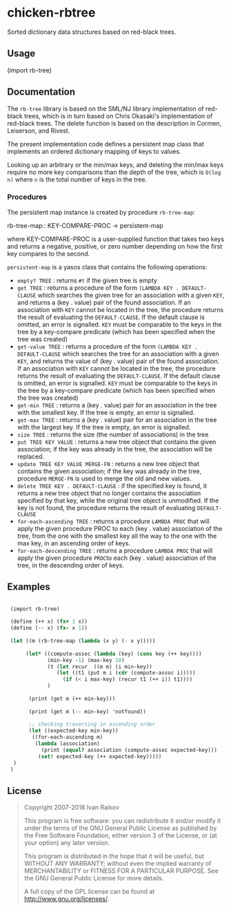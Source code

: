 # chicken-rbtree

Sorted dictionary data structures based on red-black trees.

## Usage

(import rb-tree)

## Documentation

The `rb-tree` library is based on the SML/NJ library implementation
of red-black trees, which is in turn based on Chris Okasaki's
implementation of red-black trees.  The delete function is based on
the description in Cormen, Leiserson, and Rivest.

The present implementation code defines a persistent map class
that implements an ordered dictionary mapping of keys to values.

Looking up an arbitrary or the min/max keys, and deleting the min/max
keys require no more key comparisons than the depth of the tree, which
is `O(log n)` where `n` is the total number of keys in the tree.

### Procedures

The persistent map instance is created by procedure `rb-tree-map`:

<procedure>rb-tree-map:: KEY-COMPARE-PROC -> persistent-map</procedure>

where KEY-COMPARE-PROC is a user-supplied function that takes two keys
and returns a negative, positive, or zero number depending on how the
first key compares to the second.

`persistent-map` is a yasos class that contains the following operations:

* `empty? TREE` : returns `#t` if the given tree is empty
* `get TREE` : returns a procedure of the form `(LAMBDA KEY . DEFAULT-CLAUSE` which searches the given tree for an association with a given `KEY`, and returns a (key . value) pair of the found association. If an association with `KEY` cannot be located in the  tree, the procedure returns the result of evaluating the `DEFAULT-CLAUSE`. If the default clause is omitted, an error is signalled. `KEY` must be comparable to the keys in the  tree by a key-compare predicate (which has been specified when the  tree was created)
* `get-value TREE` : returns a procedure of the form `(LAMBDA KEY . DEFAULT-CLAUSE` which searches the tree for an association with a given `KEY`, and returns the value of (key . value) pair of the found association. If an association with `KEY` cannot be located in the  tree, the procedure returns the result of evaluating the `DEFAULT-CLAUSE`. If the default clause is omitted, an error is signalled. `KEY` must be comparable to the keys in the  tree by a key-compare predicate (which has been specified when the  tree was created)
* `get-min TREE` : returns a (key . value) pair for an association in the tree with the smallest key. If the  tree is empty, an error is signalled.
* `get-max TREE` : returns a (key . value) pair for an association in the tree with the largest key. If the tree is empty, an error is signalled.
* `size TREE` : returns the size (the number of associations) in the tree
* `put TREE KEY VALUE` : returns a new tree object that contains the given association; if the key was already in the tree, the association will be replaced. 
* `update TREE KEY VALUE MERGE-FN` : returns a new  tree object that contains the given association; if the key was already in the tree, procedure `MERGE-FN` is used to merge the old and new values.
* `delete TREE KEY . DEFAULT-CLAUSE` : if the specified key is found, it returns a new tree object that no longer contains the association specified by that key, while the original tree object is unmodified. If the key is not found, the procedure returns the result of evaluating `DEFAULT-CLAUSE`
* `for-each-ascending TREE` : returns a procedure `LAMBDA PROC` that will apply the given procedure PROC to each (key . value) association of the tree, from the one with the smallest key all the way to the one with the max key, in an ascending order of keys. 
* `for-each-descending TREE` : returns a procedure `LAMBDA PROC` that will apply the given procedure `PROC`to each (key . value) association of the tree, in the descending order of keys. 


## Examples

```scheme

 (import rb-tree)
 
 (define (++ x) (fx+ 1 x))
 (define (-- x) (fx- x 1))
 
 (let ((m (rb-tree-map (lambda (x y) (- x y)))))
      
      (let* ((compute-assoc (lambda (key) (cons key (++ key))))
             (min-key -1) (max-key 10)
             (t (let recur  ((m m) (i min-key))
                (let ((t1 (put m i (cdr (compute-assoc i)))))
                  (if (< i max-key) (recur t1 (++ i)) t1))))
             )
            
       (print (get m (++ min-key)))
 
       (print (get m (-- min-key) 'notfound))
 
       ;; checking traversing in ascending order
       (let ((expected-key min-key))
        ((for-each-ascending m)
         (lambda (association)
           (print (equal? association (compute-assoc expected-key)))
          (set! expected-key (++ expected-key)))))
  )
 )
```

## License

>
> Copyright 2007-2018 Ivan Raikov
> 
>  This program is free software: you can redistribute it and/or modify
>  it under the terms of the GNU General Public License as published by
>  the Free Software Foundation, either version 3 of the License, or (at
>  your option) any later version.
>  
>  This program is distributed in the hope that it will be useful, but
>  WITHOUT ANY WARRANTY; without even the implied warranty of
>  MERCHANTABILITY or FITNESS FOR A PARTICULAR PURPOSE.  See the GNU
>  General Public License for more details.
> 
>  A full copy of the GPL license can be found at
>  <http://www.gnu.org/licenses/>.

